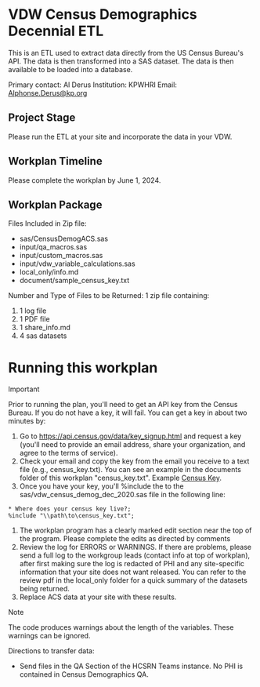 # VDW Census Demographics Decennial ETL
This is an ETL used to extract data directly from the US Census Bureau's API. The data is then transformed into a SAS dataset. The data is then available to be loaded into a database.

Primary contact: Al Derus
Institution: KPWHRI
Email: Alphonse.Derus@kp.org

## Project Stage
Please run the ETL at your site and incorporate the data in your VDW.

## Workplan Timeline
Please complete the workplan by June 1, 2024.

## Workplan Package
Files Included in Zip file:
* sas/CensusDemogACS.sas
* input/qa_macros.sas 
* input/custom_macros.sas 
* input/vdw_variable_calculations.sas 
* local_only/info.md
* document/sample_census_key.txt

Number and Type of Files to be Returned: 
1 zip file containing:
1. 1 log file
1. 1 PDF file
1. 1 share_info.md
1. 4 sas datasets

# Running this workplan
> [!IMPORTANT]
> Prior to running the plan, you'll need to get an API key from the Census Bureau. If you do not have a key, it will fail. 
You can get a key in about two minutes by: 
1. Go to https://api.census.gov/data/key_signup.html and request a key (you'll need to provide an email address, share your organization, and agree to the terms of service). 
1. Check your email and copy the key from the email you receive to a text file (e.g., census_key.txt). You can see an example in the documents folder of this workplan "census_key.txt". Example [Census Key](/document/sample_census_key.txt).
1. Once you have your key, you'll %include the  to the sas/vdw_census_demog_dec_2020.sas file in the following line:
```sas
* Where does your census key live?;
%include "\\path\to\census_key.txt";
```
1. The workplan program has a clearly marked edit section near the top of the program.  Please complete the edits as directed by comments 
1. Review the log for ERRORS or WARNINGS.  If there are problems, please send a full log to the workgroup leads (contact info at top of workplan), after first making sure the log is redacted of PHI and any site-specific information that your site does not want released. You can refer to the review pdf in the local_only folder for a quick summary of the datasets being returned.
1. Replace ACS data at your site with these results.

> [!NOTE]
> The code produces warnings about the length of the variables.  These warnings can be ignored.

Directions to transfer data:
* Send files in the QA Section of the HCSRN Teams instance. No PHI is contained in Census Demographics QA.
